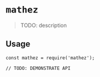 # `mathez`

> TODO: description

## Usage

```
const mathez = require('mathez');

// TODO: DEMONSTRATE API
```
